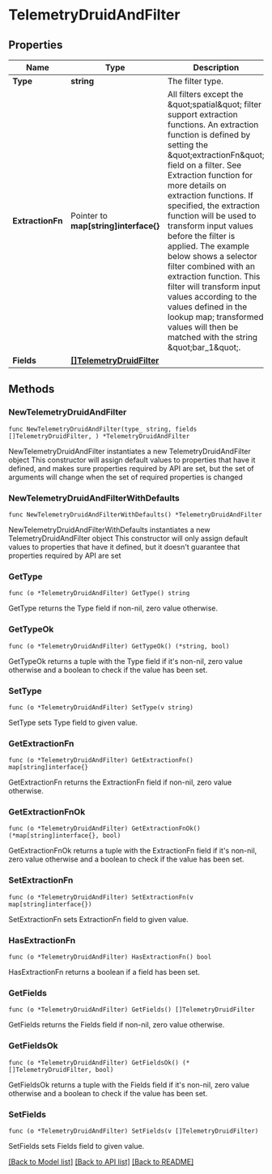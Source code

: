 # TelemetryDruidAndFilter

## Properties

Name | Type | Description | Notes
------------ | ------------- | ------------- | -------------
**Type** | **string** | The filter type. | 
**ExtractionFn** | Pointer to **map[string]interface{}** | All filters except the \&quot;spatial\&quot; filter support extraction functions. An extraction function is defined by setting the \&quot;extractionFn\&quot; field on a filter. See Extraction function for more details on extraction functions. If specified, the extraction function will be used to transform input values before the filter is applied. The example below shows a selector filter combined with an extraction function. This filter will transform input values according to the values defined in the lookup map; transformed values will then be matched with the string \&quot;bar_1\&quot;. | [optional] 
**Fields** | [**[]TelemetryDruidFilter**](TelemetryDruidFilter.md) |  | 

## Methods

### NewTelemetryDruidAndFilter

`func NewTelemetryDruidAndFilter(type_ string, fields []TelemetryDruidFilter, ) *TelemetryDruidAndFilter`

NewTelemetryDruidAndFilter instantiates a new TelemetryDruidAndFilter object
This constructor will assign default values to properties that have it defined,
and makes sure properties required by API are set, but the set of arguments
will change when the set of required properties is changed

### NewTelemetryDruidAndFilterWithDefaults

`func NewTelemetryDruidAndFilterWithDefaults() *TelemetryDruidAndFilter`

NewTelemetryDruidAndFilterWithDefaults instantiates a new TelemetryDruidAndFilter object
This constructor will only assign default values to properties that have it defined,
but it doesn't guarantee that properties required by API are set

### GetType

`func (o *TelemetryDruidAndFilter) GetType() string`

GetType returns the Type field if non-nil, zero value otherwise.

### GetTypeOk

`func (o *TelemetryDruidAndFilter) GetTypeOk() (*string, bool)`

GetTypeOk returns a tuple with the Type field if it's non-nil, zero value otherwise
and a boolean to check if the value has been set.

### SetType

`func (o *TelemetryDruidAndFilter) SetType(v string)`

SetType sets Type field to given value.


### GetExtractionFn

`func (o *TelemetryDruidAndFilter) GetExtractionFn() map[string]interface{}`

GetExtractionFn returns the ExtractionFn field if non-nil, zero value otherwise.

### GetExtractionFnOk

`func (o *TelemetryDruidAndFilter) GetExtractionFnOk() (*map[string]interface{}, bool)`

GetExtractionFnOk returns a tuple with the ExtractionFn field if it's non-nil, zero value otherwise
and a boolean to check if the value has been set.

### SetExtractionFn

`func (o *TelemetryDruidAndFilter) SetExtractionFn(v map[string]interface{})`

SetExtractionFn sets ExtractionFn field to given value.

### HasExtractionFn

`func (o *TelemetryDruidAndFilter) HasExtractionFn() bool`

HasExtractionFn returns a boolean if a field has been set.

### GetFields

`func (o *TelemetryDruidAndFilter) GetFields() []TelemetryDruidFilter`

GetFields returns the Fields field if non-nil, zero value otherwise.

### GetFieldsOk

`func (o *TelemetryDruidAndFilter) GetFieldsOk() (*[]TelemetryDruidFilter, bool)`

GetFieldsOk returns a tuple with the Fields field if it's non-nil, zero value otherwise
and a boolean to check if the value has been set.

### SetFields

`func (o *TelemetryDruidAndFilter) SetFields(v []TelemetryDruidFilter)`

SetFields sets Fields field to given value.



[[Back to Model list]](../README.md#documentation-for-models) [[Back to API list]](../README.md#documentation-for-api-endpoints) [[Back to README]](../README.md)


